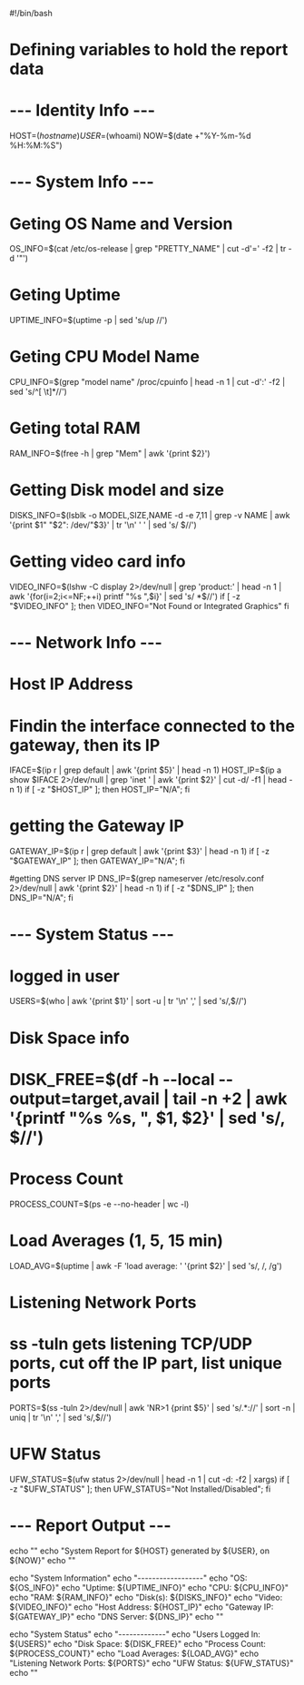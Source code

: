 #!/bin/bash

# Defining variables to hold the report data

# --- Identity Info ---
HOST=$(hostname)
USER=$(whoami)
NOW=$(date +"%Y-%m-%d %H:%M:%S")

# --- System Info ---
# Geting OS Name and Version
OS_INFO=$(cat /etc/os-release | grep "PRETTY_NAME" | cut -d'=' -f2 | tr -d '"')

# Geting Uptime
UPTIME_INFO=$(uptime -p | sed 's/up //')

# Geting CPU Model Name
CPU_INFO=$(grep "model name" /proc/cpuinfo | head -n 1 | cut -d':' -f2 | sed 's/^[ \t]*//')

# Geting total RAM
RAM_INFO=$(free -h | grep "Mem" | awk '{print $2}')

# Getting Disk model and size
DISKS_INFO=$(lsblk -o MODEL,SIZE,NAME -d -e 7,11 | grep -v NAME | awk '{print $1" "$2": /dev/"$3}' | tr '\n' ' ' | sed 's/ $//')

# Getting video card info
VIDEO_INFO=$(lshw -C display 2>/dev/null | grep 'product:' | head -n 1 | awk '{for(i=2;i<=NF;++i) printf "%s ",$i}' | sed 's/ *$//')
if [ -z "$VIDEO_INFO" ]; then
    VIDEO_INFO="Not Found or Integrated Graphics"
fi

# --- Network Info ---
# Host IP Address
# Findin the interface connected to the gateway, then its IP
IFACE=$(ip r | grep default | awk '{print $5}' | head -n 1)
HOST_IP=$(ip a show $IFACE 2>/dev/null | grep 'inet ' | awk '{print $2}' | cut -d/ -f1 | head -n 1)
if [ -z "$HOST_IP" ]; then HOST_IP="N/A"; fi

# getting the Gateway IP
GATEWAY_IP=$(ip r | grep default | awk '{print $3}' | head -n 1)
if [ -z "$GATEWAY_IP" ]; then GATEWAY_IP="N/A"; fi

#getting DNS server IP
DNS_IP=$(grep nameserver /etc/resolv.conf 2>/dev/null | awk '{print $2}' | head -n 1)
if [ -z "$DNS_IP" ]; then DNS_IP="N/A"; fi

# --- System Status ---
# logged in user
USERS=$(who | awk '{print $1}' | sort -u | tr '\n' ',' | sed 's/,$//')

# Disk Space info
# DISK_FREE=$(df -h --local --output=target,avail | tail -n +2 | awk '{printf "%s %s, ", $1, $2}' | sed 's/, $//')

# Process Count
PROCESS_COUNT=$(ps -e --no-header | wc -l)

# Load Averages (1, 5, 15 min)
LOAD_AVG=$(uptime | awk -F 'load average: ' '{print $2}' | sed 's/, /\, /g')

# Listening Network Ports
# ss -tuln gets listening TCP/UDP ports, cut off the IP part, list unique ports
PORTS=$(ss -tuln 2>/dev/null | awk 'NR>1 {print $5}' | sed 's/.*://' | sort -n | uniq | tr '\n' ',' | sed 's/,$//')

# UFW Status
UFW_STATUS=$(ufw status 2>/dev/null | head -n 1 | cut -d: -f2 | xargs)
if [ -z "$UFW_STATUS" ]; then UFW_STATUS="Not Installed/Disabled"; fi


# --- Report Output ---


echo ""
echo "System Report for ${HOST} generated by ${USER}, on ${NOW}"
echo ""

echo "System Information"
echo "------------------"
echo "OS: ${OS_INFO}"
echo "Uptime: ${UPTIME_INFO}"
echo "CPU: ${CPU_INFO}"
echo "RAM: ${RAM_INFO}"
echo "Disk(s): ${DISKS_INFO}"
echo "Video: ${VIDEO_INFO}"
echo "Host Address: ${HOST_IP}"
echo "Gateway IP: ${GATEWAY_IP}"
echo "DNS Server: ${DNS_IP}"
echo ""

echo "System Status"
echo "-------------"
echo "Users Logged In: ${USERS}"
echo "Disk Space: ${DISK_FREE}"
echo "Process Count: ${PROCESS_COUNT}"
echo "Load Averages: ${LOAD_AVG}"
echo "Listening Network Ports: ${PORTS}"
echo "UFW Status: ${UFW_STATUS}"
echo ""

